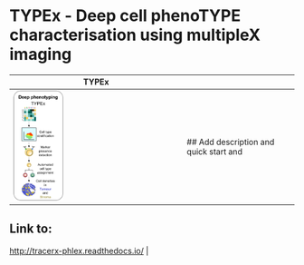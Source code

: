 # TYPEx -  Deep cell phenoTYPE characterisation using multipleX imaging


| TYPEx |  |
| ------------- | ------------- |
| <img src="./doc/_static/typing3.png" width="30%" height="30%">  | ## Add description and quick start and
## Link to:
http://tracerx-phlex.readthedocs.io/  |


 


